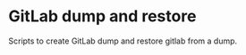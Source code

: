GitLab dump and restore
=======================

Scripts to create GitLab dump and restore gitlab from a dump.
